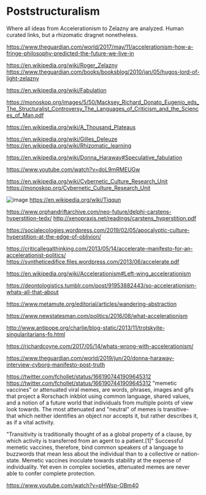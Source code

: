 # Poststructuralism
Where all ideas from Accelerationism to Zelazny are analyzed. Human curated links, but a rhizomatic dragnet nonetheless.

https://www.theguardian.com/world/2017/may/11/accelerationism-how-a-fringe-philosophy-predicted-the-future-we-live-in

https://en.wikipedia.org/wiki/Roger_Zelazny https://www.theguardian.com/books/booksblog/2010/jan/05/hugos-lord-of-light-zelazny

https://en.wikipedia.org/wiki/Fabulation

https://monoskop.org/images/5/50/Macksey_Richard_Donato_Eugenio_eds_The_Structuralist_Controversy_The_Languages_of_Criticism_and_the_Sciences_of_Man.pdf

https://en.wikipedia.org/wiki/A_Thousand_Plateaus

https://en.wikipedia.org/wiki/Gilles_Deleuze https://en.wikipedia.org/wiki/Rhizomatic_learning

https://en.wikipedia.org/wiki/Donna_Haraway#Speculative_fabulation

https://www.youtube.com/watch?v=doL9mRMEUGw

https://en.wikipedia.org/wiki/Cybernetic_Culture_Research_Unit https://monoskop.org/Cybernetic_Culture_Research_Unit

![image](https://github.com/hatonthecat/Poststructuralism/assets/76194453/97728cb4-5884-4b54-aa96-0b23eac3d8f5) https://en.wikipedia.org/wiki/Tiqqun

https://www.orphandriftarchive.com/neo-future/delphi-carstens-hyperstition-tedx/ http://xenopraxis.net/readings/carstens_hyperstition.pdf

https://socialecologies.wordpress.com/2019/02/05/apocalyptic-culture-hyperstition-at-the-edge-of-oblivion/

https://criticallegalthinking.com/2013/05/14/accelerate-manifesto-for-an-accelerationist-politics/ https://syntheticedifice.files.wordpress.com/2013/06/accelerate.pdf

https://en.wikipedia.org/wiki/Accelerationism#Left-wing_accelerationism 

https://deontologistics.tumblr.com/post/91953882443/so-accelerationism-whats-all-that-about

https://www.metamute.org/editorial/articles/wandering-abstraction

https://www.newstatesman.com/politics/2016/08/what-accelerationism

http://www.antipope.org/charlie/blog-static/2013/11/trotskyite-singularitarians-fo.html

https://richardcoyne.com/2017/05/14/whats-wrong-with-accelerationism/

https://www.theguardian.com/world/2019/jun/20/donna-haraway-interview-cyborg-manifesto-post-truth

https://twitter.com/fchollet/status/1661907441909645312 https://twitter.com/fchollet/status/1661907441909645312 "memetic vaccines" or attenuated viral memes, are words, phrases, images and gifs that project a Rorschach inkblot using common language, shared values, and a notion of a future world that individuals from multiple points of view look towards. The most attenuated and "neutral" of memes is transitive- that which neither identifies an object nor accepts it, but rather describes it, as if a vital activity. 

"Transitivity is traditionally thought of as a global property of a clause, by which activity is transferred from an agent to a patient.[1]" Successful memetic vaccines, therefore, bind common speakers of a language to buzzwords that mean less about the individual than to a collective or nation-state. Memetic vaccines inoculate towards stability at the expense of individuality. Yet even in complex societies, attenuated memes are never able to confer complete protection.

https://www.youtube.com/watch?v=pHWsp-OBm40


